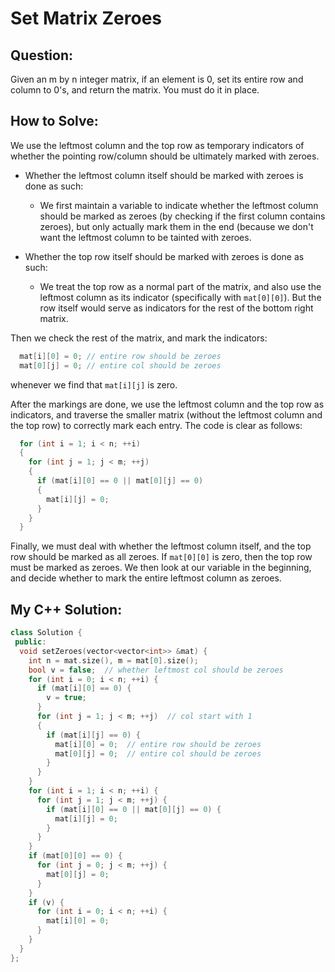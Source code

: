 # Set Matrix Zeroes

## Question:
Given an m by n integer matrix, if an element is 0, set its entire row and column to 0's, and return the matrix. You must do it in place.

## How to Solve:

We use the leftmost column and the top row as temporary indicators of
whether the pointing row/column should be ultimately marked with
zeroes.

- Whether the leftmost column itself should be marked with zeroes is
  done as such:

    - We first maintain a variable to indicate whether the leftmost
    column should be marked as zeroes (by checking if the first column
    contains zeroes), but only actually mark them in the end (because we
    don't want the leftmost column to be tainted with zeroes.

- Whether the top row itself should be marked with zeroes is done as
  such:

  - We treat the top row as a normal part of the matrix, and
    also use the leftmost column as its indicator (specifically with
    `mat[0][0]`). But the row itself would serve as indicators for the
    rest of the bottom right matrix.

Then we check the rest of the matrix, and mark the indicators:

```c++
  mat[i][0] = 0; // entire row should be zeroes
  mat[0][j] = 0; // entire col should be zeroes
```
whenever we find that `mat[i][j]` is zero.

After the markings are done, we use the leftmost column and the top
row as indicators, and traverse the smaller matrix (without the leftmost
column and the top row) to correctly mark each entry. The code is
clear as follows:

```c++
  for (int i = 1; i < n; ++i)
  {
    for (int j = 1; j < m; ++j)
    {
      if (mat[i][0] == 0 || mat[0][j] == 0)
      {
        mat[i][j] = 0;
      }
    }
  }
```

Finally, we must deal with whether the leftmost column itself, and the
top row should be marked as all zeroes. If `mat[0][0]` is zero, then
the top row must be marked as zeroes. We then look at our variable in
the beginning, and decide whether to mark the entire leftmost column
as zeroes.

## My C++ Solution:

```cpp
class Solution {
 public:
  void setZeroes(vector<vector<int>> &mat) {
    int n = mat.size(), m = mat[0].size();
    bool v = false;  // whether leftmost col should be zeroes
    for (int i = 0; i < n; ++i) {
      if (mat[i][0] == 0) {
        v = true;
      }
      for (int j = 1; j < m; ++j)  // col start with 1
      {
        if (mat[i][j] == 0) {
          mat[i][0] = 0;  // entire row should be zeroes
          mat[0][j] = 0;  // entire col should be zeroes
        }
      }
    }
    for (int i = 1; i < n; ++i) {
      for (int j = 1; j < m; ++j) {
        if (mat[i][0] == 0 || mat[0][j] == 0) {
          mat[i][j] = 0;
        }
      }
    }
    if (mat[0][0] == 0) {
      for (int j = 0; j < m; ++j) {
        mat[0][j] = 0;
      }
    }
    if (v) {
      for (int i = 0; i < n; ++i) {
        mat[i][0] = 0;
      }
    }
  }
};
```